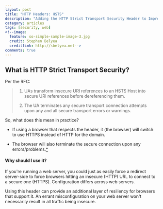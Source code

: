 ```yaml
---
layout: post
title: "HTTP Headers: HSTS"
description: "Adding the HTTP Strict Transport Security Header to Improve Security"
category: articles
tags: [security, web]
<!--image:
  feature: so-simple-sample-image-3.jpg
  credit: Stephen Belyea
  creditlink: http://sbelyea.net-->
comments: true  
---
```


## What is HTTP Strict Transport Security?

Per the RFC:

> 1. UAs transform insecure URI references to an HSTS Host into secure URI references before dereferencing them.
>
> 2. The UA terminates any secure transport connection attempts upon any and all secure transport errors or warnings.

So, what does this mean in practice?

- If using a browser that respects the header, it (the browser) will switch to use HTTPS instead of HTTP for the domain.

- The browser will also terminate the secure connection upon any errors/problems.[*][1] 

#### Why should I use it?
If you're running a web server, you could just as easily force a redirect server-side to force browsers hitting an insecure (HTTP) URL to connect to a secure one (HTTPS).  Configuration differs across web servers.  

Using this header can provide an additional layer of resiliency for browsers that support it.  An errant misconfiguration on your web server won't necessarily result in all traffic being insecure.


[0]:http://www.w3.org/TR/2012/CR-CSP-20121115/#framework
[1]:http://tools.ietf.org/html/rfc6797#section-2.1
[2]:http://ibuildings.nl/blog/2013/03/4-http-security-headers-you-should-always-be-using